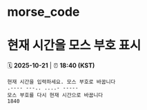 # morse_code
# 현재 시간을 모스 부호 표시
<!-- MORSE_TIME_START -->
🗓️ **2025-10-21** | ⏰ **18:40 (KST)**

```
현재 시간을 입력하세요. 모스 부호로 바꿉니다
.---- ---.. ....- -----
모스 부호를 다시 현재 시간으로 바꿉니다
1840
```
<!-- MORSE_TIME_END -->

